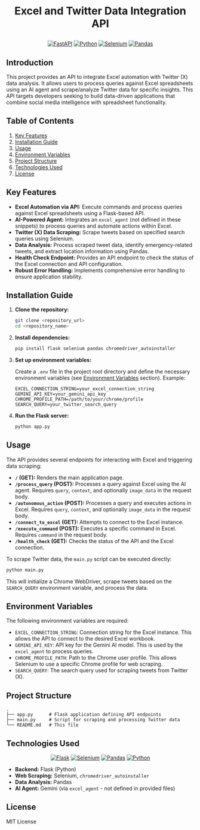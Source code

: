 # <p align="center">Excel and Twitter Data Integration API</p>

<p align="center">
  <a href="#"><img src="https://img.shields.io/badge/FastAPI-005571?style=for-the-badge&logo=fastapi" alt="FastAPI"></a>
  <a href="#"><img src="https://img.shields.io/badge/Python-3776AB?style=for-the-badge&logo=python&logoColor=white" alt="Python"></a>
  <a href="#"><img src="https://img.shields.io/badge/Selenium-4DB33D?style=for-the-badge&logo=selenium&logoColor=white" alt="Selenium"></a>
  <a href="#"><img src="https://img.shields.io/badge/Pandas-150458?style=for-the-badge&logo=pandas&logoColor=white" alt="Pandas"></a>
</p>

## Introduction

This project provides an API to integrate Excel automation with Twitter (X) data analysis. It allows users to process queries against Excel spreadsheets using an AI agent and scrape/analyze Twitter data for specific insights. This API targets developers seeking to build data-driven applications that combine social media intelligence with spreadsheet functionality.

## Table of Contents

1.  [Key Features](#key-features)
2.  [Installation Guide](#installation-guide)
3.  [Usage](#usage)
4.  [Environment Variables](#environment-variables)
5.  [Project Structure](#project-structure)
6.  [Technologies Used](#technologies-used)
7.  [License](#license)

## Key Features

*   **Excel Automation via API:**  Execute commands and process queries against Excel spreadsheets using a Flask-based API.
*   **AI-Powered Agent:** Integrates an `excel_agent` (not defined in these snippets) to process queries and automate actions within Excel.
*   **Twitter (X) Data Scraping:** Scrape tweets based on specified search queries using Selenium.
*   **Data Analysis:** Process scraped tweet data, identify emergency-related tweets, and extract location information using Pandas.
*   **Health Check Endpoint:**  Provides an API endpoint to check the status of the Excel connection and API configuration.
*   **Robust Error Handling:** Implements comprehensive error handling to ensure application stability.

## Installation Guide

1.  **Clone the repository:**

    ```bash
    git clone <repository_url>
    cd <repository_name>
    ```

2.  **Install dependencies:**

    ```bash
    pip install flask selenium pandas chromedriver_autoinstaller
    ```

3.  **Set up environment variables:**

    Create a `.env` file in the project root directory and define the necessary environment variables (see [Environment Variables](#environment-variables) section).  Example:

    ```
    EXCEL_CONNECTION_STRING=your_excel_connection_string
    GEMINI_API_KEY=your_gemini_api_key
    CHROME_PROFILE_PATH=/path/to/your/chrome/profile
    SEARCH_QUERY=your_twitter_search_query
    ```

4.  **Run the Flask server:**

    ```bash
    python app.py
    ```

## Usage

The API provides several endpoints for interacting with Excel and triggering data scraping:

*   **`/` (GET):** Renders the main application page.
*   **`/process_query` (POST):** Processes a query against Excel using the AI agent. Requires `query`, `context`, and optionally `image_data` in the request body.
*   **`/autonomous_action` (POST):** Processes a query and executes actions in Excel. Requires `query`, `context`, and optionally `image_data` in the request body.
*   **`/connect_to_excel` (GET):** Attempts to connect to the Excel instance.
*   **`/execute_command` (POST):** Executes a specific command in Excel. Requires `command` in the request body.
*   **`/health_check` (GET):** Checks the status of the API and the Excel connection.

To scrape Twitter data, the `main.py` script can be executed directly:

```bash
python main.py
```

This will initialize a Chrome WebDriver, scrape tweets based on the `SEARCH_QUERY` environment variable, and process the data.

## Environment Variables

The following environment variables are required:

*   `EXCEL_CONNECTION_STRING`: Connection string for the Excel instance.  This allows the API to connect to the desired Excel workbook.
*   `GEMINI_API_KEY`: API key for the Gemini AI model. This is used by the `excel_agent` to process queries.
*   `CHROME_PROFILE_PATH`: Path to the Chrome user profile. This allows Selenium to use a specific Chrome profile for web scraping.
*   `SEARCH_QUERY`: The search query used for scraping tweets from Twitter (X).

## Project Structure

```
.
├── app.py      # Flask application defining API endpoints
├── main.py     # Script for scraping and processing Twitter data
└── README.md   # This file
```

## Technologies Used

<p align="center">
  <a href="#"><img src="https://img.shields.io/badge/Flask-000000?style=for-the-badge&logo=flask&logoColor=white" alt="Flask"></a>
  <a href="#"><img src="https://img.shields.io/badge/Selenium-4DB33D?style=for-the-badge&logo=selenium&logoColor=white" alt="Selenium"></a>
  <a href="#"><img src="https://img.shields.io/badge/Pandas-150458?style=for-the-badge&logo=pandas&logoColor=white" alt="Pandas"></a>
  <a href="#"><img src="https://img.shields.io/badge/Python-3776AB?style=for-the-badge&logo=python&logoColor=white" alt="Python"></a>
</p>

*   **Backend:** Flask (Python)
*   **Web Scraping:** Selenium, `chromedriver_autoinstaller`
*   **Data Analysis:** Pandas
*   **AI Agent:** Gemini (via `excel_agent` - not defined in provided files)

## License

MIT License
